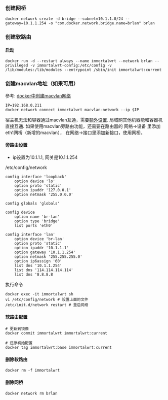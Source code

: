 ### 创建网桥

```shell
docker network create -d bridge --subnet=10.1.1.0/24 --gateway=10.1.1.254 -o "com.docker.network.bridge.name=brlan" brlan
```

### 创建软路由

#### 启动
```shell
docker run -d --restart always --name immortalwrt --network brlan --privileged -v immortalwrt-config:/etc/config -v /lib/modules:/lib/modules --entrypoint /sbin/init immortalwrt:current
```

### 创建macvlan地址（如果可用）
参考: [docker中创建macvlan网络](../../Linux/macvlan.md#docker中创建-macvlan网络)
```shell
IP=192.168.0.211
docker network connect immortalwrt macvlan-network --ip $IP
```
宿主机无法和容器通过macvlan互通，需要[额外设置](../../Linux/macvlan.md#创建macvlan网络). 局域网其他机器能和容器机直接互通.
如果使用macvlan旁路由功能，还需要在路由器的 网络->设备 里添加eth1网桥（新增的macvlan）， 在网络->接口里添加新接口，使用网桥。

#### 旁路由设置

* ip设置为10.1.1.1, 网关是10.1.1.254

/etc/config/network
```
config interface 'loopback'
	option device 'lo'
	option proto 'static'
	option ipaddr '127.0.0.1'
	option netmask '255.0.0.0'

config globals 'globals'

config device
	option name 'br-lan'
	option type 'bridge'
	list ports 'eth0'

config interface 'lan'
	option device 'br-lan'
	option proto 'static'
	option ipaddr '10.1.1.1'
	option gateway '10.1.1.254'
	option netmask '255.255.255.0'
	option ip6assign '60'
	list dns '10.1.1.254'
	list dns '114.114.114.114'
	list dns '8.8.8.8
```

执行命令
```shell
docker exec -it immortalwrt sh
vi /etc/config/network # 设置上面的文件
/etc/init.d/network restart # 重启网络
```

#### 软路由配置
```shell
# 更新到镜像
docker commit immortalwrt immortalwrt:current

# 还原初始配置
docker tag immortalwrt:base immortalwrt:current
```

#### 删除软路由
```shell
docker rm -f immortalwrt
```

#### 删除网桥
```shell
docker network rm brlan
```